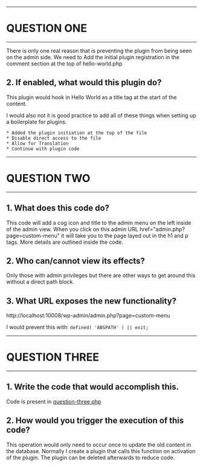 
- - - -
# QUESTION ONE
- - - -

 There is only one real reason that is preventing the plugin from being seen on the admin side. We need to Add the initial plugin registration in the comment section at the top of hello-world.php 

## 2. If enabled, what would this plugin do?

This plugin would hook in Hello World as a title tag at the start of the content. 

I would also not it is good practice to add all of these things when setting up a boilerplate for plugins. 

    * Added the plugin initiation at the top of the file
    * Disable direct access to the file
    * Allow for Translation
    * Continue with plugin code



- - - -
# QUESTION TWO
- - - -

## 1. What does this code do? 

This code will add a cog icon and title to the admin menu on the left inside of the admin view. When you click on this admin URL href="admin.php?page=custom-menu" it will take you to the page layed out in the h1 and p tags. More details are outlined inside the code.

## 2. Who can/cannot view its effects?

Only those with admin privileges but there are other ways to get around this without a direct path block. 

## 3. What URL exposes the new functionality?

http://localhost:10008/wp-admin/admin.php?page=custom-menu

I would prevent this with:
`defined( 'ABSPATH' ) || exit;`



- - - -
# QUESTION THREE
- - - -

## 1. Write the code that would accomplish this.

Code is present in [question-three.php](https://github.com/babykittenz/Example-1/blob/main/question-three.php)

## 2. How would you trigger the execution of this code?

This operation would only need to occur once to update the old content in the database. Normally I create a plugin that calls this function on activation of the plugin. The plugin can be deleted afterwards to reduce code.

